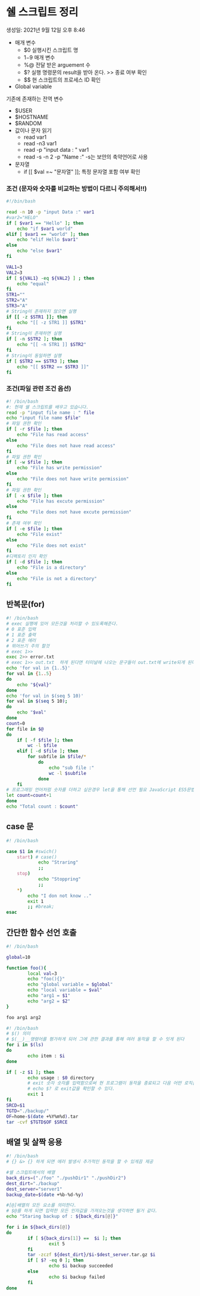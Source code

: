 # 쉘 스크립트 정리

생성일: 2021년 9월 12일 오후 8:46

- 매개 변수
    - $0 실행시킨 스크립트 명
    - $1-$9 매개 변수
    - %@ 전달 받은 arguement 수
    - $? 실행 명령문의 result을 받아 온다. >> 종료 여부 확인
    - $$ 현 스크립트의 프로세스 ID 확인
- Global variable

기존에 존재하는 전역 변수

- $USER
- $HOSTNAME
- $RANDOM
- 값이나 문자 읽기
    - read var1
    - read -n3 var1
    - read -p "input data : " var1
    - read -s -n 2 -p "Name :" -s는 보안의 축약언어로 사용
- 문자열
    - if [[ $val =~ "문자열" ]]; 특정 문자열 포함 여부 확인

### 조건 (문자와 숫자를 비교하는 방법이 다르니 주의해서!!)

```bash
#!/bin/bash

read -n 10 -p "input Data :" var1
#var2="HELO"
if [ $var1 == "Hello" ]; then
	echo "if $var1 world"
elif [ $var1 == "world" ]; then
	echo "elif Hello $var1"
else 
	echo "else $var1"
fi

VAL1=3
VAL2=3
if [ ${VAL1} -eq ${VAL2} ] ; then
	echo "equal"
fi
STR1=""
STR2="A"
STR3="A"
# String이 존재하지 않으면 실행
if [[ -z $STR1 ]]; then
	echo "[[ -z STR1 ]] $STR1"
fi
# String이 존재하면 실행
if [ -n $STR2 ]; then
	echo "[[ -n STR1 ]] $STR2"
fi
# String이 동일하면 실행
if [ $STR2 == $STR3 ]; then
	echo "[[ $STR2 == $STR3 ]]"
fi
```

### 조건(파일 관련 조건 옵션)

```bash
#! /bin/bash
#: 현재 쉘 스크립트를 배우고 있습니다.
read -p "input file name : " file
echo "input file name $file"
# 파일 권한 확인 
if [ -r $file ]; then
    echo "File has read access"
else 
    echo "File does not have read access"
fi
# 파일 권한 확인 
if [ -w $file ]; then
    echo "File has write permission"
else
    echo "File does not have write permission"
fi
# 파일 권한 확인 
if [ -x $file ]; then
    echo "File has excute permission"
else 
    echo "File does not have excute permission"
fi
# 존재 여부 확인
if [ -e $file ]; then
    echo "File exist"
else 
    echo "File does not exist"
fi
#디렉토리 인지 확인
if [ -d $file ]; then
    echo "File is a directory"
else 
    echo "File is not a directory"
fi
```

## 반복문(for)

```bash
#! /bin/bash
# exec 실행에 있어 모든것을 처리할 수 있도록해준다.
# 0 표준 입력
# 1 표준 출력
# 2 표준 에러
# 뛰어쓰기 주의 할것
# exec 1>>
exec 2>> error.txt
# exec 1>> out.txt  하게 된다면 터미널에 나오는 문구들이 out.txt에 write되게 된다.
echo 'for val in {1..5}'
for val in {1..5}
do 
    echo "${val}"
done
echo 'for val in $(seq 5 10)'
for val in $(seq 5 10);
do 
    echo "$val"
done
count=0
for file in $@
do 
    if [ -f $file ]; then
        wc -l $file
    elif [ -d $file ]; then
        for subfile in $file/*
            do
                echo "sub file :" 
                wc -l $subfile 
            done
    fi
# 프로그래밍 언어처럼 숫자를 더하고 싶은경우 let을 통해 선언 필요 JavaScript ES5문법
let count=count+1
done
echo "Total count : $count"
```

## case 문

```bash
#! /bin/bash

case $1 in #swich()
    start) # case()
            echo "Straring"
            ;;
    stop) 
            echo "Stoppring"
            ;;
    *)
        echo "I don not know .."
        exit 1
        ;; #break;
esac
```

## 간단한 함수 선언 호출

```bash
#! /bin/bash

global=10

function foo(){
        local val=3
        echo "foo(){}"
        echo "global variable = $global"
        echo "local variable = $val"
        echo "arg1 = $1"
        echo "arg2 = $2"
}

foo arg1 arg2
```

```bash
#! /bin/bash
# $() 의미
# $(__)__명령어를 평가하게 되어 그에 관한 결과를 통해 여러 동작을 할 수 잇게 된다
for i in $(ls)
do
        echo item : $i
done

if [ -z $1 ]; then
        echo usage : $0 directory
        # exit 숫자 숫자를 입력함으로써 현 프로그램이 동작을 종료되고 다음 어떤 로직을 동작할 수 있게끔 제공할 수 있다.
        # echo $? 로 exit값을 확인할 수 있다.
        exit 1
fi
SRCD=$1
TGTD="./backup/"
OF=home-$(date +%Y%m%d).tar
tar -cvf $TGTD$OF $SRCE
```

## 배열 및 살짝 응용

```bash
#! /bin/bash
# {} &> {} 하게 되면 에러 발생시 추가적인 동작을 할 수 있게끔 제공

#쉘 스크립트에서의 배열
back_dirs=("./foo" "./pushDir1" "./pushDir2")
dest_dirt="./backup"
dest_server="server1"
backup_date=$(date +%b-%d-%y)

#[@]배열의 모든 요소를 의미한다.
# $@를 하게 되면 입력한 모든 인자값을 가져오는것을 생각하면 될거 같다.
echo "Staring backup of : ${back_dirs[@]}"

for i in ${back_dirs[@]}
do
        if [ ${back_dirs[1]} ==  $i ]; then
                exit 5
        fi
        tar -zczf ${dest_dirt}/$i-$dest_server.tar.gz $i
        if [ $? -eq 0 ]; then
                echo $i backup succeeded
        else 
                echo $i backup failed
        fi
done
```